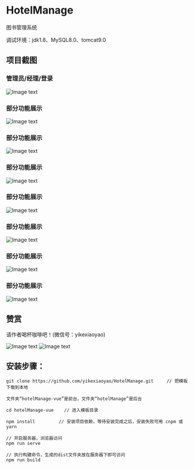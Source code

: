 # HotelManage

 图书管理系统

 调试环境：jdk1.8、MySQL8.0、tomcat9.0
	

## 项目截图

### 管理员/经理/登录

![Image text](https://github.com/yikexiaoyao/HotelManage/blob/master/images/1.png)

### 部分功能展示

![Image text](https://github.com/yikexiaoyao/HotelManage/blob/master/images/2.png)

### 部分功能展示

![Image text](https://github.com/yikexiaoyao/HotelManage/blob/master/images/3.png)

### 部分功能展示

![Image text](https://github.com/yikexiaoyao/HotelManage/blob/master/images/4.png)

### 部分功能展示

![Image text](https://github.com/yikexiaoyao/HotelManage/blob/master/images/5.png)

### 部分功能展示

![Image text](https://github.com/yikexiaoyao/HotelManage/blob/master/images/6.png)

### 部分功能展示

![Image text](https://github.com/yikexiaoyao/HotelManage/blob/master/images/7.png)

### 部分功能展示

![Image text](https://github.com/yikexiaoyao/HotelManage/blob/master/images/8.png)

## 赞赏

请作者喝杯咖啡吧！(微信号：yikexiaoyao)

![Image text](https://github.com/yikexiaoyao/BookManage/blob/master/images/zhifubao.jpg) ![Image text](https://github.com/yikexiaoyao/BookManage/blob/master/images/weixin.png)



## 安装步骤：

	git clone https://github.com/yikexiaoyao/HotelManage.git     // 把模板下载到本地
	
	文件夹“hotelManage-vue”是前台，文件夹“hotelManage”是后台
	
	cd hotelManage-vue    // 进入模板目录
	
	npm install         // 安装项目依赖，等待安装完成之后，安装失败可用 cnpm 或 yarn
	
	// 开启服务器，浏览器访问
	npm run serve
	
	// 执行构建命令，生成的dist文件夹放在服务器下即可访问
	npm run build